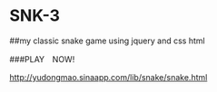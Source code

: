 SNK-3
=========
##my classic snake game using jquery and css html


###PLAY　NOW!

http://yudongmao.sinaapp.com/lib/snake/snake.html
